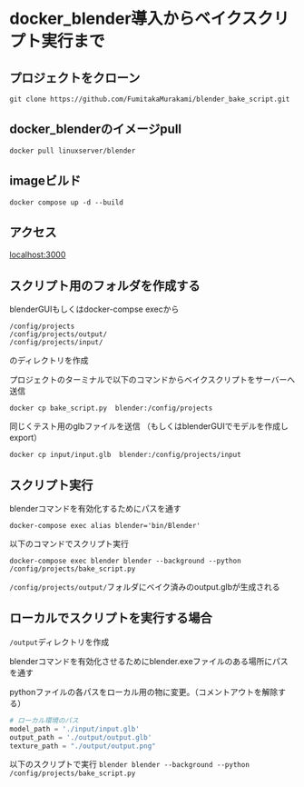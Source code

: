 # docker_blender導入からベイクスクリプト実行まで

## プロジェクトをクローン
```
git clone https://github.com/FumitakaMurakami/blender_bake_script.git
```

## docker_blenderのイメージpull

```
docker pull linuxserver/blender
```

## imageビルド
```
docker compose up -d --build
```

## アクセス
[localhost:3000](localhost:3000)

## スクリプト用のフォルダを作成する
blenderGUIもしくはdocker-compse execから
```
/config/projects
/config/projects/output/
/config/projects/input/
```
のディレクトリを作成

プロジェクトのターミナルで以下のコマンドからベイクスクリプトをサーバーへ送信

```
docker cp bake_script.py  blender:/config/projects
```

同じくテスト用のglbファイルを送信
（もしくはblenderGUIでモデルを作成しexport）
```
docker cp input/input.glb  blender:/config/projects/input
```

## スクリプト実行
blenderコマンドを有効化するためにパスを通す
```
docker-compose exec alias blender='bin/Blender'
```

以下のコマンドでスクリプト実行
```
docker-compose exec blender blender --background --python /config/projects/bake_script.py
```

`/config/projects/output/`フォルダにベイク済みのoutput.glbが生成される

## ローカルでスクリプトを実行する場合
`/output`ディレクトリを作成

blenderコマンドを有効化させるためにblender.exeファイルのある場所にパスを通す

pythonファイルの各パスをローカル用の物に変更。（コメントアウトを解除する）
```bake_script.py
# ローカル環境のパス
model_path = './input/input.glb'
output_path = './output/output.glb'
texture_path = "./output/output.png"
```



以下のスクリプトで実行
`blender blender --background --python /config/projects/bake_script.py`
